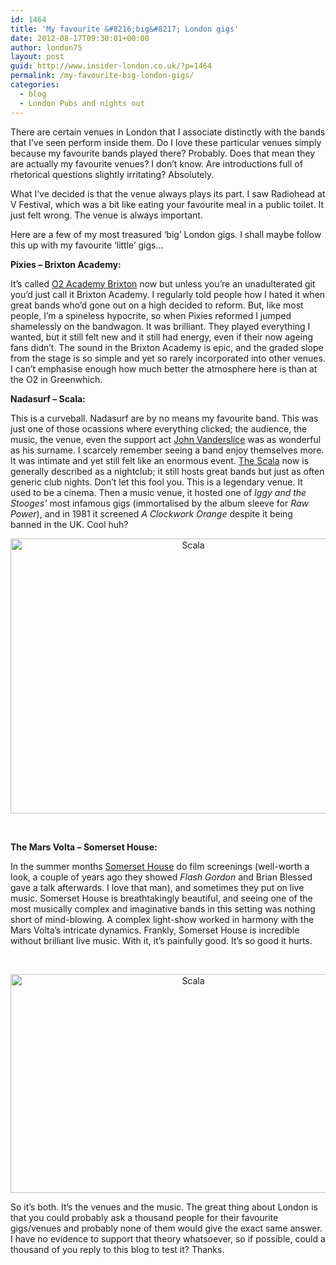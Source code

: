 ```yaml
---
id: 1464
title: 'My favourite &#8216;big&#8217; London gigs'
date: 2012-08-17T09:30:01+00:00
author: london75
layout: post
guid: http://www.insider-london.co.uk/?p=1464
permalink: /my-favourite-big-london-gigs/
categories:
  - blog
  - London Pubs and nights out
---
```

There are certain venues in London that I associate distinctly with the bands that I&#8217;ve seen perform inside them. Do I love these particular venues simply because my favourite bands played there? Probably. Does that mean they are actually my favourite venues? I don&#8217;t know. Are introductions full of rhetorical questions slightly irritating? Absolutely.

<div>
  <p>
    What I&#8217;ve decided is that the venue always plays its part. I saw Radiohead at V Festival, which was a bit like eating your favourite meal in a public toilet. It just felt wrong. The venue is always important.
  </p>
  
  <p>
    Here are a few of my most treasured &#8216;big&#8217; London gigs. I shall maybe follow this up with my favourite &#8216;little&#8217; gigs&#8230;
  </p>
  
  <p>
    <strong>Pixies &#8211; Brixton Academy:</strong>
  </p>
  
  <p>
    It&#8217;s called <a href="http://www.o2academybrixton.co.uk/">O2 Academy Brixton</a> now but unless you&#8217;re an unadulterated git you&#8217;d just call it Brixton Academy. I regularly told people how I hated it when great bands who&#8217;d gone out on a high decided to reform. But, like most people, I&#8217;m a spineless hypocrite, so when Pixies reformed I jumped shamelessly on the bandwagon. It was brilliant. They played everything I wanted, but it still felt new and it still had energy, even if their now ageing fans didn&#8217;t. The sound in the Brixton Academy is epic, and the graded slope from the stage is so simple and yet so rarely incorporated into other venues. I can&#8217;t emphasise enough how much better the atmosphere here is than at the O2 in Greenwhich.
  </p>
  
  <p>
    <strong>Nadasurf &#8211; Scala:</strong>
  </p>
  
  <p>
    This is a curveball. Nadasurf are by no means my favourite band. This was just one of those ocassions where everything clicked; the audience, the music, the venue, even the support act <a href="http://johnvanderslice.com/">John Vanderslice</a> was as wonderful as his surname. I scarcely remember seeing a band enjoy themselves more. It was intimate and yet still felt like an enormous event. <a href="http://www.scala-london.co.uk/scala/">The Scala</a> now is generally described as a nightclub; it still hosts great bands but just as often generic club nights. Don&#8217;t let this fool you. This is a legendary venue. It used to be a cinema. Then a music venue, it hosted one of <em>Iggy and the Stooges&#8217; </em>most infamous gigs (immortalised by the album sleeve for <em>Raw Power</em>), and in 1981 it screened <em>A Clockwork Orange</em> despite it being banned in the UK. Cool huh?
  </p>
  
  <p style="text-align: center;">
    <a href="http://www.insider-london.co.uk/wp-content/uploads/2012/08/scala.jpg"><img class="aligncenter  wp-image-1466" src="http://www.insider-london.co.uk/wp-content/uploads/2012/08/scala.jpg" alt="Scala" width="569" height="440" /></a>
  </p>
  
  <p>
    &nbsp;
  </p>
  
  <p>
    <strong>The Mars Volta &#8211; Somerset House:</strong>
  </p>
  
  <p>
    In the summer months <a href="http://www.somersethouse.org.uk/">Somerset House</a> do film screenings (well-worth a look, a couple of years ago they showed <em>Flash Gordon </em>and Brian Blessed gave a talk afterwards. I love that man), and sometimes they put on live music. Somerset House is breathtakingly beautiful, and seeing one of the most musically complex and imaginative bands in this setting was nothing short of mind-blowing. A complex light-show worked in harmony with the Mars Volta&#8217;s intricate dynamics. Frankly, Somerset House is incredible without brilliant live music. With it, it&#8217;s painfully good. It&#8217;s so good it hurts.
  </p>
  
  <p>
    &nbsp;
  </p>
  
  <p style="text-align: center;">
    <a href="http://www.insider-london.co.uk/wp-content/uploads/2012/08/somerset-house-film.jpg"><img class="aligncenter  wp-image-1467" src="http://www.insider-london.co.uk/wp-content/uploads/2012/08/somerset-house-film.jpg" alt="Scala" width="569" height="350" /></a>
  </p>
  
  <p style="text-align: left;">
    So it&#8217;s both. It&#8217;s the venues and the music. The great thing about London is that you could probably ask a thousand people for their favourite gigs/venues and probably none of them would give the exact same answer. I have no evidence to support that theory whatsoever, so if possible, could a thousand of you reply to this blog to test it? Thanks.
  </p>
  
  <p>
    &nbsp;
  </p>
</div>